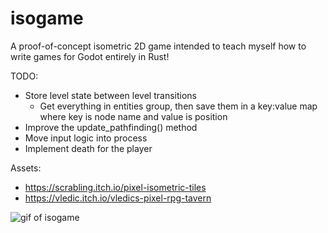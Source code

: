 # isogame

A proof-of-concept isometric 2D game intended to teach myself how to write games for Godot entirely in Rust!

TODO:

- Store level state between level transitions
	- Get everything in entities group, then save them in a key:value map where key is node name and value is position
- Improve the update_pathfinding() method
- Move input logic into process
- Implement death for the player

Assets:

- https://scrabling.itch.io/pixel-isometric-tiles
- https://vledic.itch.io/vledics-pixel-rpg-tavern

![gif of isogame](isogame.gif)
